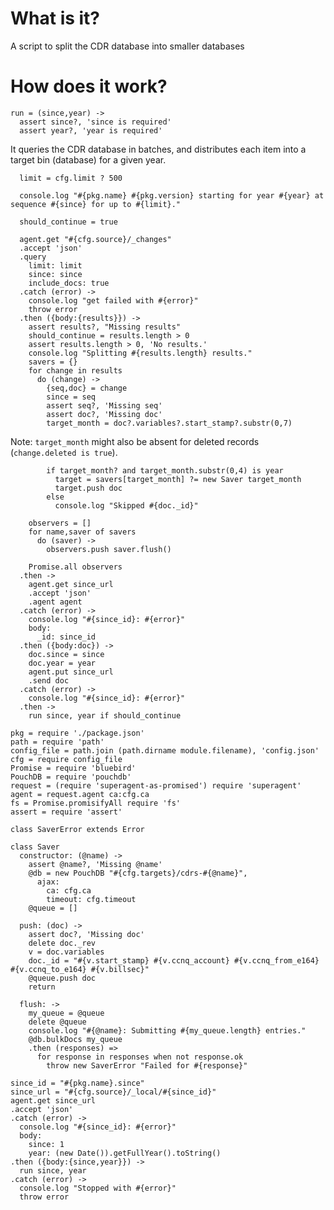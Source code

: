 What is it?
===========

A script to split the CDR database into smaller databases

How does it work?
=================

    run = (since,year) ->
      assert since?, 'since is required'
      assert year?, 'year is required'

It queries the CDR database in batches, and distributes each item into a target bin (database) for a given year.

      limit = cfg.limit ? 500

      console.log "#{pkg.name} #{pkg.version} starting for year #{year} at sequence #{since} for up to #{limit}."

      should_continue = true

      agent.get "#{cfg.source}/_changes"
      .accept 'json'
      .query
        limit: limit
        since: since
        include_docs: true
      .catch (error) ->
        console.log "get failed with #{error}"
        throw error
      .then ({body:{results}}) ->
        assert results?, "Missing results"
        should_continue = results.length > 0
        assert results.length > 0, 'No results.'
        console.log "Splitting #{results.length} results."
        savers = {}
        for change in results
          do (change) ->
            {seq,doc} = change
            since = seq
            assert seq?, 'Missing seq'
            assert doc?, 'Missing doc'
            target_month = doc?.variables?.start_stamp?.substr(0,7)

Note: `target_month` might also be absent for deleted records (`change.deleted is true`).

            if target_month? and target_month.substr(0,4) is year
              target = savers[target_month] ?= new Saver target_month
              target.push doc
            else
              console.log "Skipped #{doc._id}"

        observers = []
        for name,saver of savers
          do (saver) ->
            observers.push saver.flush()

        Promise.all observers
      .then ->
        agent.get since_url
        .accept 'json'
        .agent agent
      .catch (error) ->
        console.log "#{since_id}: #{error}"
        body:
          _id: since_id
      .then ({body:doc}) ->
        doc.since = since
        doc.year = year
        agent.put since_url
        .send doc
      .catch (error) ->
        console.log "#{since_id}: #{error}"
      .then ->
        run since, year if should_continue

    pkg = require './package.json'
    path = require 'path'
    config_file = path.join (path.dirname module.filename), 'config.json'
    cfg = require config_file
    Promise = require 'bluebird'
    PouchDB = require 'pouchdb'
    request = (require 'superagent-as-promised') require 'superagent'
    agent = request.agent ca:cfg.ca
    fs = Promise.promisifyAll require 'fs'
    assert = require 'assert'

    class SaverError extends Error

    class Saver
      constructor: (@name) ->
        assert @name?, 'Missing @name'
        @db = new PouchDB "#{cfg.targets}/cdrs-#{@name}",
          ajax:
            ca: cfg.ca
            timeout: cfg.timeout
        @queue = []

      push: (doc) ->
        assert doc?, 'Missing doc'
        delete doc._rev
        v = doc.variables
        doc._id = "#{v.start_stamp} #{v.ccnq_account} #{v.ccnq_from_e164} #{v.ccnq_to_e164} #{v.billsec}"
        @queue.push doc
        return

      flush: ->
        my_queue = @queue
        delete @queue
        console.log "#{@name}: Submitting #{my_queue.length} entries."
        @db.bulkDocs my_queue
        .then (responses) =>
          for response in responses when not response.ok
            throw new SaverError "Failed for #{response}"

    since_id = "#{pkg.name}.since"
    since_url = "#{cfg.source}/_local/#{since_id}"
    agent.get since_url
    .accept 'json'
    .catch (error) ->
      console.log "#{since_id}: #{error}"
      body:
        since: 1
        year: (new Date()).getFullYear().toString()
    .then ({body:{since,year}}) ->
      run since, year
    .catch (error) ->
      console.log "Stopped with #{error}"
      throw error
